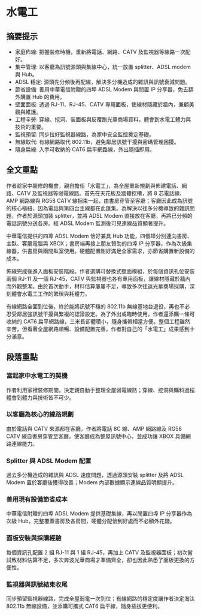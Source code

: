 # 水電工

## 摘要提示
- 家庭佈線: 把握裝修時機，重新將電話、網路、CATV 及監視器等線路一次配好。  
- 集中管理: 以客廳為訊號源頭與集線中心，統一放置 splitter、ADSL modem 與 Hub。  
- ADSL 穩定: 源頭先分頻後再配線，解決多分機造成的雜訊與訊號衰減問題。  
- 節省設備: 善用中華電信附贈的四埠 ADSL Modem 與閒置 IP 分享器，免去額外購置 Hub 的費用。  
- 壁面面板: 透過 RJ-11、RJ-45、CATV 專用面板，使線材隱藏於牆內，兼顧美觀與維護。  
- 工程辛勞: 穿線、挖洞、裝面板與反覆跑光華商場買料，體會到水電工體力與技術的重要。  
- 監視預留: 同步拉好監視器線路，為家中安全監控奠定基礎。  
- 無線取代: 有線網路取代 802.11b，避免鄰居訊號干擾與密碼管理困擾。  
- 隨身扁線: 入手可收納的 CAT6 扁平網路線，外出隨插即用。  

## 全文重點
作者趁家中裝修的機會，親自擔任「水電工」，為全屋重新規劃與佈建電話、網路、CATV 及監視器等弱電線路。首先在天花板及牆體挖槽，將 8 芯電話線、AMP 網路線與 RG58 CATV 線捆束一起，由書房穿管至客廳；客廳因此成為訊號的核心樞紐，因為電話與第四台主線都在此匯集。為解決以往多分機導致的雜訊問題，作者於源頭加裝 splitter，並將 ADSL Modem 直接放在客廳，再將已分頻的電話訊號分送各房。經 ADSL Modem 監測後可見連線品質顯著提升。

中華電信提供的四埠 ADSL Modem 恰好兼具 Hub 功能，四個埠分別連向書房、主臥、客廳電腦與 XBOX；書房端再接上朋友贊助的四埠 IP 分享器，作為次級集線器，供書房與兩間臥室使用。硬體配置剛好滿足全家需求，亦節省購置新設備的成本。

佈線完成後進入面板安裝階段。作者選購可替換式壁面模組，於每個資訊孔位安裝兩個 RJ-11 及一個 RJ-45，CATV 與監視器也各有專用面板，讓線材隱藏於牆內而外觀整潔。由於首次動手，材料估算屢屢不足，導致多次往返光華商場採購，深刻體會水電工工作的繁瑣與耗體力。

有線網路全面到位後，終於能將訊號不穩的 802.11b 無線基地台退役，再也不必忍受鄰居強訊號干擾與繁複的認證設定。為了外出或臨時使用，作者還添購一條可收納的 CAT6 扁平網路線，三米長卻體積小，隨身攜帶相當方便。整個工程雖然辛苦，但看著全屋網路順暢、設備配置完善，作者對自己的「水電工」成果感到十分滿意。  

## 段落重點
### 當起家中水電工的契機
作者利用家裡裝修期間，決定親自動手整理全屋弱電線路；穿線、挖洞與購料過程體會到體力與技術皆不可少。  

### 以客廳為核心的線路規劃
由於電話與 CATV 來源都在客廳，作者將電話 8C 線、AMP 網路線及 RG58 CATV 線自書房穿管至客廳，使客廳成為整屋訊號中心，並成功讓 XBOX 具備網路連線能力。  

### Splitter 與 ADSL Modem 配置
過去多分機造成的雜訊與 ADSL 速度問題，透過源頭安裝 splitter 及將 ADSL Modem 置於客廳後獲得改善；Modem 內部數據顯示連線品質明顯提升。  

### 善用現有設備節省成本
中華電信附贈的四埠 ADSL Modem 提供基礎集線，再以閒置四埠 IP 分享器作為次級 Hub，完整覆蓋書房及各房間，硬體分配恰到好處而不必額外花錢。  

### 面板安裝與採購經驗
每個資訊孔配置 2 組 RJ-11 與 1 組 RJ-45，再加上 CATV 及監視器面板；初次嘗試致材料估算不足，多次奔波光華商場才準備齊全，卻也因此熟悉了面板更換的方便性。  

### 監視器與訊號結束收尾
同步預留監視器線路，完成全屋弱電一次到位；有線網路的穩定度讓作者決定淘汰 802.11b 無線設備，並添購可攜式 CAT6 扁平線，隨身插拔更便利。